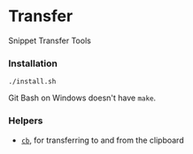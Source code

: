 # Transfer

Snippet Transfer Tools

### Installation

`./install.sh`

Git Bash on Windows doesn't have `make`.

### Helpers

* [`cb`](README_CB.md), for transferring to and from the clipboard
